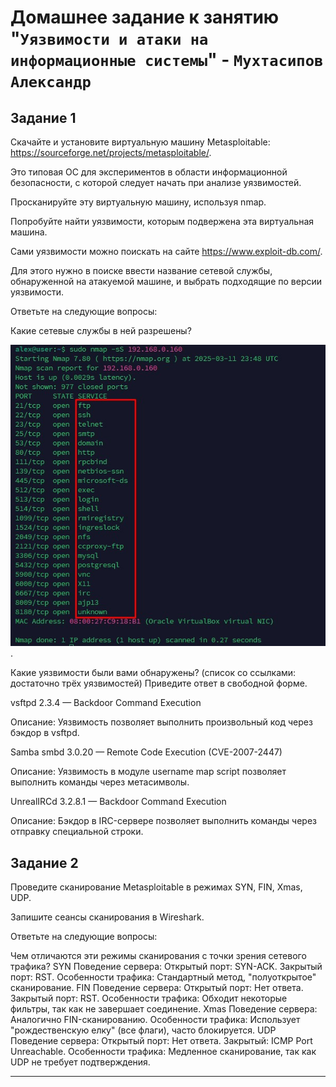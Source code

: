 # **Домашнее задание к занятию "`Уязвимости и атаки на информационные системы`"** - `Мухтасипов Александр`


## **Задание 1**
Скачайте и установите виртуальную машину Metasploitable: https://sourceforge.net/projects/metasploitable/.

Это типовая ОС для экспериментов в области информационной безопасности, с которой следует начать при анализе уязвимостей.

Просканируйте эту виртуальную машину, используя nmap.

Попробуйте найти уязвимости, которым подвержена эта виртуальная машина.

Сами уязвимости можно поискать на сайте https://www.exploit-db.com/.

Для этого нужно в поиске ввести название сетевой службы, обнаруженной на атакуемой машине, и выбрать подходящие по версии уязвимости.

Ответьте на следующие вопросы:

Какие сетевые службы в ней разрешены?

![Скриншот](./img/Screenshot_1.jpg).

Какие уязвимости были вами обнаружены? (список со ссылками: достаточно трёх уязвимостей)
Приведите ответ в свободной форме.

vsftpd 2.3.4 — Backdoor Command Execution

Описание: Уязвимость позволяет выполнить произвольный код через бэкдор в vsftpd.

Samba smbd 3.0.20 — Remote Code Execution (CVE-2007-2447)

Описание: Уязвимость в модуле username map script позволяет выполнить команды через метасимволы.

UnrealIRCd 3.2.8.1 — Backdoor Command Execution

Описание: Бэкдор в IRC-сервере позволяет выполнить команды через отправку специальной строки.


## **Задание 2**
Проведите сканирование Metasploitable в режимах SYN, FIN, Xmas, UDP.

Запишите сеансы сканирования в Wireshark.

Ответьте на следующие вопросы:

Чем отличаются эти режимы сканирования с точки зрения сетевого трафика?
SYN Поведение сервера: Открытый порт: SYN-ACK. Закрытый порт: RST. Особенности трафика: Стандартный метод, "полуоткрытое" сканирование.
FIN Поведение сервера: Открытый порт: Нет ответа. Закрытый порт: RST.  Особенности трафика: Обходит некоторые фильтры, так как не завершает соединение.
Xmas Поведение сервера: Аналогично FIN-сканированию.  Особенности трафика: Использует "рождественскую елку" (все флаги), часто блокируется.
UDP Поведение сервера: Открытый порт: Нет ответа. Закрытый: ICMP Port Unreachable. Особенности трафика: Медленное сканирование, так как UDP не требует подтверждения. 


---